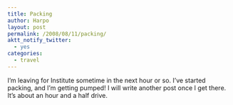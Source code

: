 ```yaml
---
title: Packing
author: Harpo
layout: post
permalink: /2008/08/11/packing/
aktt_notify_twitter:
  - yes
categories:
  - travel
---
```

I&#8217;m leaving for Institute sometime in the next hour or so. I&#8217;ve started packing, and I&#8217;m getting pumped! I will write another post once I get there. It&#8217;s about an hour and a half drive.